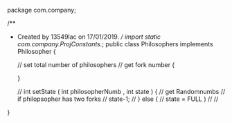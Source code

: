 package com.company;

/**
 * Created by 13549lac on 17/01/2019.
 */
import static com.company.ProjConstants.*;
public class Philosophers implements Philosopher {


    // set total number of philosophers 
    // get fork number {
    
    }
 
    // int setState ( int philosopherNumb , int state ) {
    //  get Randomnumbs
    // if philopsopher has two forks 
    // state-1;
    // } else {
    // state = FULL )
    // 
    //



}
